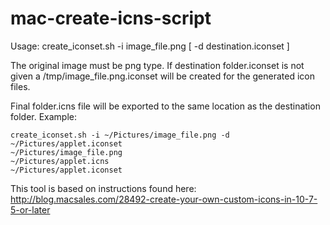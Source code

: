 # mac-create-icns-script

Usage: create_iconset.sh -i image_file.png [ -d destination.iconset ]

The original image must be png type. If destination folder.iconset is not given
a /tmp/image_file.png.iconset will be created for the generated icon files.

Final folder.icns file will be exported to the same location as the destination
folder. Example:

    create_iconset.sh -i ~/Pictures/image_file.png -d ~/Pictures/applet.iconset
    ~/Pictures/image_file.png
    ~/Pictures/applet.icns
    ~/Pictures/applet.iconset

This tool is based on instructions found here:
 http://blog.macsales.com/28492-create-your-own-custom-icons-in-10-7-5-or-later

